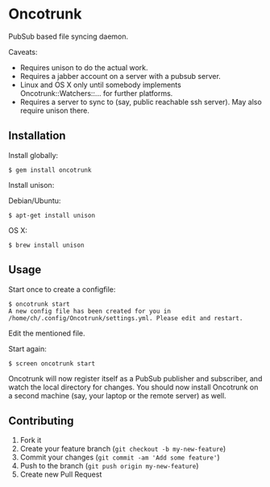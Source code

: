 # Oncotrunk

PubSub based file syncing daemon.

Caveats:

- Requires unison to do the actual work.
- Requires a jabber account on a server with a pubsub server.
- Linux and OS X only until somebody implements Oncotrunk::Watchers::... for further platforms.
- Requires a server to sync to (say, public reachable ssh server). May also require unison there.

## Installation

Install globally:

    $ gem install oncotrunk

Install unison:

Debian/Ubuntu:

    $ apt-get install unison

OS X:

    $ brew install unison

## Usage

Start once to create a configfile:

    $ oncotrunk start
    A new config file has been created for you in /home/ch/.config/Oncotrunk/settings.yml. Please edit and restart.

Edit the mentioned file.

Start again:

    $ screen oncotrunk start

Oncotrunk will now register itself as a PubSub publisher and subscriber, and watch the local directory for changes.
You should now install Oncotrunk on a second machine (say, your laptop or the remote server) as well.


## Contributing

1. Fork it
2. Create your feature branch (`git checkout -b my-new-feature`)
3. Commit your changes (`git commit -am 'Add some feature'`)
4. Push to the branch (`git push origin my-new-feature`)
5. Create new Pull Request
